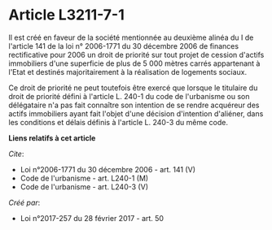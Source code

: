 # Article L3211-7-1

Il est créé en faveur de la société mentionnée au deuxième alinéa du I de l'article 141 de la loi n° 2006-1771 du 30 décembre
2006 de finances rectificative pour 2006 un droit de priorité sur tout projet de cession d'actifs immobiliers d'une
superficie de plus de 5 000 mètres carrés appartenant à l'Etat et destinés majoritairement à la réalisation de logements
sociaux. 

Ce droit de priorité ne peut toutefois être exercé que lorsque le titulaire du droit de priorité défini à l'article L. 240-1
du code de l'urbanisme ou son délégataire n'a pas fait connaître son intention de se rendre acquéreur des actifs immobiliers
ayant fait l'objet d'une décision d'intention d'aliéner, dans les conditions et délais définis à l'article L. 240-3 du même
code.

**Liens relatifs à cet article**

_Cite_:

  - Loi n°2006-1771 du 30 décembre 2006 - art. 141 (V)
  - Code de l'urbanisme - art. L240-1 (M)
  - Code de l'urbanisme - art. L240-3 (V)

_Créé par_:

  - Loi n°2017-257 du 28 février 2017 - art. 50
